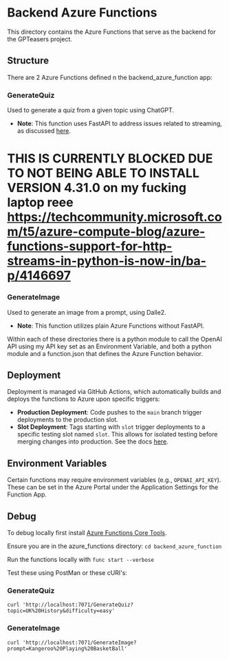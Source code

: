 # Backend Azure Functions

This directory contains the Azure Functions that serve as the backend for the GPTeasers project.

## Structure

There are 2 Azure Functions defined n the backend_azure_function app:

### GenerateQuiz

Used to generate a quiz from a given topic using ChatGPT.
- **Note**: This function uses FastAPI to address issues related to streaming, as discussed [here](https://github.com/Azure/azure-functions-python-worker/discussions/1349#discussioncomment-9777250).
# THIS IS CURRENTLY BLOCKED DUE TO NOT BEING ABLE TO INSTALL VERSION 4.31.0 on my fucking laptop reee https://techcommunity.microsoft.com/t5/azure-compute-blog/azure-functions-support-for-http-streams-in-python-is-now-in/ba-p/4146697

### GenerateImage

Used to generate an image from a prompt, using Dalle2.
- **Note**: This function utilizes plain Azure Functions without FastAPI.

Within each of these directories there is a python module to call the OpenAI API using my API key set as an Environment Variable, and both a python module and a function.json that defines the Azure Function behavior.


## Deployment

Deployment is managed via GitHub Actions, which automatically builds and deploys the functions to Azure upon specific triggers:
- **Production Deployment**: Code pushes to the `main` branch trigger deployments to the production slot.
- **Slot Deployment**: Tags starting with `slot` trigger deployments to a specific testing slot named `slot`. This allows for isolated testing before merging changes into production. See the docs [here](https://learn.microsoft.com/en-us/azure/azure-functions/functions-deployment-slots?tabs=azure-portal).


## Environment Variables

Certain functions may require environment variables (e.g., `OPENAI_API_KEY`). These can be set in the Azure Portal under the Application Settings for the Function App.

## Debug 
To debug locally first install [Azure Functions Core Tools](https://learn.microsoft.com/en-us/azure/azure-functions/functions-run-local?tabs=linux%2Cisolated-process%2Cnode-v4%2Cpython-v2%2Chttp-trigger%2Ccontainer-apps&pivots=programming-language-python).

Ensure you are in the azure_functions directory: `cd backend_azure_function`

Run the functions locally with `func start --verbose`

Test these using PostMan or these cURl's:
### GenerateQuiz

`curl 'http://localhost:7071/GenerateQuiz?topic=UK%20History&difficulty=easy'`

### GenerateImage


`curl 'http://localhost:7071/GenerateImage?prompt=Kangeroo%20Playing%20BasketBall'`